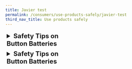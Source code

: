 ```yaml
---
title: Javier test
permalink: /consumers/use-products-safely/javier-test
third_nav_title: Use products safely
---
```


<style>
details > summary {
  font-size: 20px;
  padding: 4px;
  width: 200px;
  border: none;
  cursor: pointer;
}

details > p {
  padding: 4px;
  margin: 0;
}
</style>

<details>
  <summary><b>Safety Tips on Button Batteries</b></summary>
<p>Parents and caregivers must be aware of the dangers that button batteries can pose to young children. These batteries are found in many common household devices like remote controls, toys and flashlights. They should be kept out of the reach of small children as they may be accidentally swallowed or inserted into their ears or noses. Parents should get medical help fast if these batteries are swallowed as they can get stuck in the throat and cause severe burns.</p>

<p>According to the Australian Competition and Consumer Commission, the coin-sized lithium button batteries can lodge in the throats of children, where saliva immediately triggers an electrical current, causing a chemical reaction that can severely burn through the oesophagus in as little as two hours.</p>

<p>Button batteries are found in devices such as:</p>
<ul>
  <li>Remote controls</li>
  <li>Electric toys</li>
  <li>Calculators</li>
  <li>Watches</li>
  <li>Bathroom scales</li>
  <li>Reading lights</li>
  <li>Flameless candles</li>
  <li>Flashlights</li>
  <li>Talking and singing books and greeting cards</li>
</ul>

<p><b>Safety Tips</b></p>

<p>Precautions parents and caregivers can take include the following:</p>
<ul>
  <li>ake sure the battery compartment of any device containing a button battery is secured and cannot be easily opened by young children.</li>
  <li>Keep devices with button batteries out of reach of young children.</li>
  <li>Inspect old button batteries for leakage and dispose of leaking batteries immediately.</li>
  <li>Do not allow children to play with button batteries.</li>
  <li>If a child is suspected of swallowing a button battery, seek emergency medical help immediately.</li>
  <li>Reading lights</li>
  <li>Spread the word – many parents do not know of the dangers of button batteries.</li>
</ul>
</details>

<div>

<details>
  <summary><b>Safety Tips on Button Batteries</b></summary>
<p>Parents and caregivers must be aware of the dangers that button batteries can pose to young children. These batteries are found in many common household devices like remote controls, toys and flashlights. They should be kept out of the reach of small children as they may be accidentally swallowed or inserted into their ears or noses. Parents should get medical help fast if these batteries are swallowed as they can get stuck in the throat and cause severe burns.</p>

<p>According to the Australian Competition and Consumer Commission, the coin-sized lithium button batteries can lodge in the throats of children, where saliva immediately triggers an electrical current, causing a chemical reaction that can severely burn through the oesophagus in as little as two hours.</p>

<p>Button batteries are found in devices such as:</p>
<ul>
  <li>Remote controls</li>
  <li>Electric toys</li>
  <li>Calculators</li>
  <li>Watches</li>
  <li>Bathroom scales</li>
  <li>Reading lights</li>
  <li>Flameless candles</li>
  <li>Flashlights</li>
  <li>Talking and singing books and greeting cards</li>
</ul>

<p><b>Safety Tips</b></p>

<p>Precautions parents and caregivers can take include the following:</p>
<ul>
  <li>ake sure the battery compartment of any device containing a button battery is secured and cannot be easily opened by young children.</li>
  <li>Keep devices with button batteries out of reach of young children.</li>
  <li>Inspect old button batteries for leakage and dispose of leaking batteries immediately.</li>
  <li>Do not allow children to play with button batteries.</li>
  <li>If a child is suspected of swallowing a button battery, seek emergency medical help immediately.</li>
  <li>Reading lights</li>
  <li>Spread the word – many parents do not know of the dangers of button batteries.</li>
</ul>
</details>
